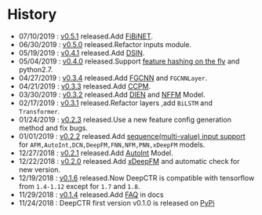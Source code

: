 # History
- 07/10/2019 : [v0.5.1](https://github.com/shenweichen/DeepCTR/releases/tag/v0.5.1) released.Add [FiBiNET](./Features.html#dsin-deep-session-interest-network).  
- 06/30/2019 : [v0.5.0](https://github.com/shenweichen/DeepCTR/releases/tag/v0.5.0) released.Refactor inputs module. 
- 05/19/2019 : [v0.4.1](https://github.com/shenweichen/DeepCTR/releases/tag/v0.4.1) released.Add [DSIN](./Features.html#dsin-deep-session-interest-network). 
- 05/04/2019 : [v0.4.0](https://github.com/shenweichen/DeepCTR/releases/tag/v0.4.0) released.Support [feature hashing on the fly](./Examples.html#classification-criteo-with-feature-hashing-on-the-fly) and python2.7.
- 04/27/2019 : [v0.3.4](https://github.com/shenweichen/DeepCTR/releases/tag/v0.3.4) released.Add [FGCNN](./Features.html#fgcnn-feature-generation-by-convolutional-neural-network) and `FGCNNLayer`.
- 04/21/2019 : [v0.3.3](https://github.com/shenweichen/DeepCTR/releases/tag/v0.3.3) released.Add [CCPM](./Features.html#ccpm-convolutional-click-prediction-model).
- 03/30/2019 : [v0.3.2](https://github.com/shenweichen/DeepCTR/releases/tag/v0.3.2) released.Add [DIEN](./Features.html#dien-deep-interest-evolution-network) and [NFFM](./Features.html#nffm-field-aware-neural-factorization-machine)  Model.
- 02/17/2019 : [v0.3.1](https://github.com/shenweichen/DeepCTR/releases/tag/v0.3.1) released.Refactor layers ,add `BiLSTM` and `Transformer`.
- 01/24/2019 : [v0.2.3](https://github.com/shenweichen/DeepCTR/releases/tag/v0.2.3) released.Use a new feature config generation method and fix bugs.
- 01/01/2019 : [v0.2.2](https://github.com/shenweichen/DeepCTR/releases/tag/v0.2.2) released.Add [sequence(multi-value) input support](./Examples.html#multi-value-input-movielens) for `AFM,AutoInt,DCN,DeepFM,FNN,NFM,PNN,xDeepFM` models.
- 12/27/2018 : [v0.2.1](https://github.com/shenweichen/DeepCTR/releases/tag/v0.2.1) released.Add [AutoInt](./Features.html#autoint-automatic-feature-interaction) Model.
- 12/22/2018 : [v0.2.0](https://github.com/shenweichen/DeepCTR/releases/tag/v0.2.0) released.Add [xDeepFM](./Features.html#xdeepfm) and automatic check for new version.
- 12/19/2018 : [v0.1.6](https://github.com/shenweichen/DeepCTR/releases/tag/v0.1.6) released.Now DeepCTR is compatible with tensorflow from `1.4-1.12` except for `1.7` and `1.8`. 
- 11/29/2018 : [v0.1.4](https://github.com/shenweichen/DeepCTR/releases/tag/v0.1.4) released.Add [FAQ](./FAQ.html) in docs
- 11/24/2018 : DeepCTR first version v0.1.0  is released on [PyPi](https://pypi.org/project/deepctr/)